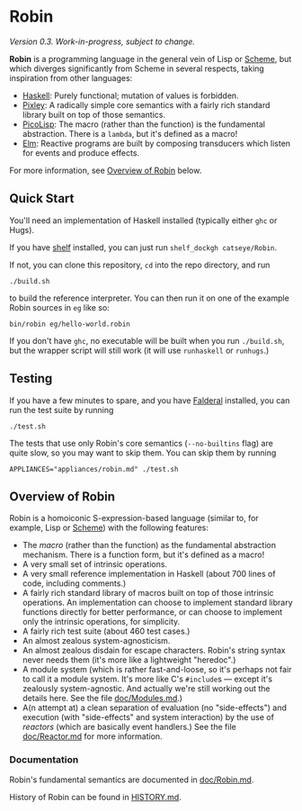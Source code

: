 Robin
=====

_Version 0.3.  Work-in-progress, subject to change._

**Robin** is a programming language in the general vein of Lisp or
[Scheme][], but which diverges significantly from Scheme in several
respects, taking inspiration from other languages:

*   [Haskell][]: Purely functional; mutation of values is forbidden.
*   [Pixley][]: A radically simple core semantics with a fairly rich
    standard library built on top of those semantics.
*   [PicoLisp][]: The macro (rather than the function) is the fundamental
    abstraction. There is a `lambda`, but it's defined as a macro!
*   [Elm][]: Reactive programs are built by composing transducers
    which listen for events and produce effects.

For more information, see [Overview of Robin](#overview-of-robin) below.

Quick Start
-----------

You'll need an implementation of Haskell installed (typically either `ghc`
or Hugs).

If you have [shelf][] installed, you can just run `shelf_dockgh catseye/Robin`.

If not, you can clone this repository, `cd` into the repo directory, and run

    ./build.sh

to build the reference interpreter.  You can then run it on one of the
example Robin sources in `eg` like so:

    bin/robin eg/hello-world.robin

If you don't have `ghc`, no executable will be built when you run `./build.sh`,
but the wrapper script will still work (it will use `runhaskell` or `runhugs`.)

Testing
-------

If you have a few minutes to spare, and you have [Falderal][] installed,
you can run the test suite by running

    ./test.sh

The tests that use only Robin's core semantics (`--no-builtins` flag) are quite
slow, so you may want to skip them.  You can skip them by running

    APPLIANCES="appliances/robin.md" ./test.sh

Overview of Robin
-----------------

Robin is a homoiconic S-expression-based language (similar to, for example,
Lisp or [Scheme][]) with the following features:

*   The _macro_ (rather than the function) as the fundamental abstraction
    mechanism.  There is a function form, but it's defined as a macro!
*   A very small set of intrinsic operations.
*   A very small reference implementation in Haskell
    (about 700 lines of code, including comments.)
*   A fairly rich standard library of macros built on top of those intrinsic
    operations.  An implementation can choose to implement standard library
    functions directly for better performance, or can choose to implement
    only the intrinsic operations, for simplicity.
*   A fairly rich test suite (about 460 test cases.)
*   An almost zealous system-agnosticism.
*   An almost zealous disdain for escape characters.  Robin's string syntax
    never needs them (it's more like a lightweight "heredoc".)
*   A module system (which is rather fast-and-loose, so it's perhaps not
    fair to call it a module system.  It's more like C's `#include`s —
    except it's zealously system-agnostic.  And actually we're still working
    out the details here.  See the file [doc/Modules.md](doc/Modules.md).)
*   A(n attempt at) a clean separation of evaluation (no "side-effects") and
    execution (with "side-effects" and system interaction) by the use of
    _reactors_ (which are basically event handlers.)  See the file
    [doc/Reactor.md](doc/Reactor.md) for more information.

### Documentation ###

Robin's fundamental semantics are documented in [doc/Robin.md](doc/Robin.md).

History of Robin can be found in [HISTORY.md](HISTORY.md).

[Scheme]:    http://schemers.org/
[Haskell]:   https://www.haskell.org/
[PicoLisp]:  http://picolisp.com/
[Pixley]:    https://catseye.tc/node/Pixley
[Elm]:       https://elm-lang.org/
[shelf]:     https://catseye.tc/node/shelf
[Falderal]:  https://catseye.tc/node/Falderal
